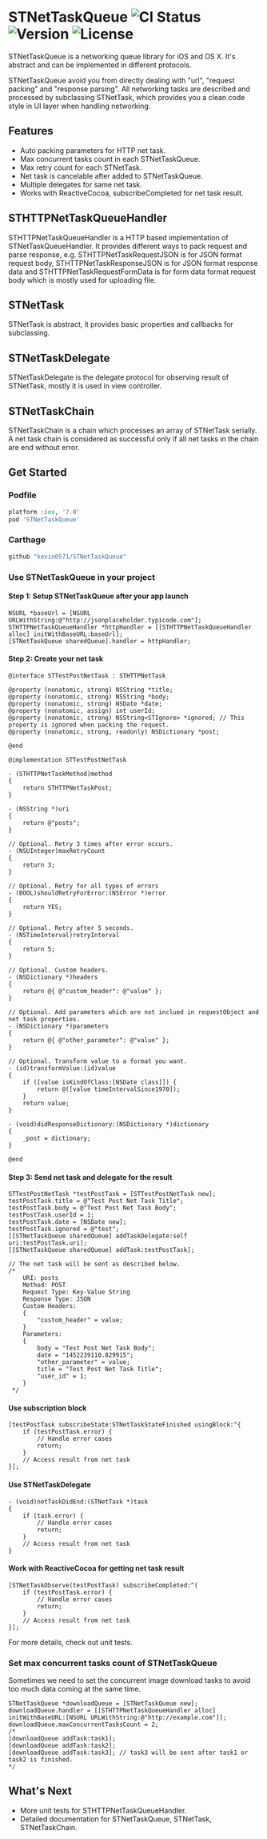 # STNetTaskQueue ![CI Status](https://img.shields.io/travis/kevin0571/STNetTaskQueue.svg?style=flat) ![Version](http://img.shields.io/cocoapods/v/STNetTaskQueue.svg?style=flag) ![License](https://img.shields.io/cocoapods/l/STNetTaskQueue.svg?style=flag)
STNetTaskQueue is a networking queue library for iOS and OS X. It's abstract and can be implemented in different protocols.

STNetTaskQueue avoid you from directly dealing with "url", "request packing" and "response parsing". All networking tasks are described and processed by subclassing STNetTask, which provides you a clean code style in UI layer when handling networking.

## Features
- Auto packing parameters for HTTP net task.
- Max concurrent tasks count in each STNetTaskQueue.
- Max retry count for each STNetTask.
- Net task is cancelable after added to STNetTaskQueue.
- Multiple delegates for same net task.
- Works with ReactiveCocoa, subscribeCompleted for net task result.

## STHTTPNetTaskQueueHandler

STHTTPNetTaskQueueHandler is a HTTP based implementation of STNetTaskQueueHandler. It provides different ways to pack request and parse response, e.g. STHTTPNetTaskRequestJSON is for JSON format request body, STHTTPNetTaskResponseJSON is for JSON format response data and STHTTPNetTaskRequestFormData is for form data format request body which is mostly used for uploading file.

## STNetTask

STNetTask is abstract, it provides basic properties and callbacks for subclassing.

## STNetTaskDelegate

STNetTaskDelegate is the delegate protocol for observing result of STNetTask, mostly it is used in view controller. 

## STNetTaskChain

STNetTaskChain is a chain which processes an array of STNetTask serially. A net task chain is considered as successful only if all net tasks in the chain are end without error.

## Get Started

### Podfile

```ruby
platform :ios, '7.0'
pod 'STNetTaskQueue'
```

### Carthage
```ruby
github "kevin0571/STNetTaskQueue"
```

### Use STNetTaskQueue in your project
#### Step 1: Setup STNetTaskQueue after your app launch
```objc
NSURL *baseUrl = [NSURL URLWithString:@"http://jsonplaceholder.typicode.com"];
STHTTPNetTaskQueueHandler *httpHandler = [[STHTTPNetTaskQueueHandler alloc] initWithBaseURL:baseUrl];
[STNetTaskQueue sharedQueue].handler = httpHandler;
```

#### Step 2: Create your net task
```objc
@interface STTestPostNetTask : STHTTPNetTask

@property (nonatomic, strong) NSString *title;
@property (nonatomic, strong) NSString *body;
@property (nonatomic, strong) NSDate *date;
@property (nonatomic, assign) int userId;
@property (nonatomic, strong) NSString<STIgnore> *ignored; // This property is ignored when packing the request.
@property (nonatomic, strong, readonly) NSDictionary *post;

@end
```

```objc
@implementation STTestPostNetTask

- (STHTTPNetTaskMethod)method
{
    return STHTTPNetTaskPost;
}

- (NSString *)uri
{
    return @"posts";
}

// Optional. Retry 3 times after error occurs.
- (NSUInteger)maxRetryCount
{
    return 3;
}

// Optional. Retry for all types of errors
- (BOOL)shouldRetryForError:(NSError *)error
{
    return YES;
}

// Optional. Retry after 5 seconds.
- (NSTimeInterval)retryInterval
{
    return 5;
}

// Optional. Custom headers.
- (NSDictionary *)headers
{
    return @{ @"custom_header": @"value" };
}

// Optional. Add parameters which are not inclued in requestObject and net task properties.
- (NSDictionary *)parameters
{
    return @{ @"other_parameter": @"value" };
}

// Optional. Transform value to a format you want.
- (id)transformValue:(id)value
{
    if ([value isKindOfClass:[NSDate class]]) {
        return @([value timeIntervalSince1970]);
    }
    return value;
}

- (void)didResponseDictionary:(NSDictionary *)dictionary
{
    _post = dictionary;
}

@end
```

#### Step 3: Send net task and delegate for the result
```objc
STTestPostNetTask *testPostTask = [STTestPostNetTask new];
testPostTask.title = @"Test Post Net Task Title";
testPostTask.body = @"Test Post Net Task Body";
testPostTask.userId = 1;
testPostTask.date = [NSDate new];
testPostTask.ignored = @"test";
[[STNetTaskQueue sharedQueue] addTaskDelegate:self uri:testPostTask.uri];
[[STNetTaskQueue sharedQueue] addTask:testPostTask];

// The net task will be sent as described below.
/*
    URI: posts
    Method: POST
    Request Type: Key-Value String
    Response Type: JSON
    Custom Headers:
    {
        "custom_header" = value;
    }
    Parameters:
    {
        body = "Test Post Net Task Body";
        date = "1452239110.829915";
        "other_parameter" = value;
        title = "Test Post Net Task Title";
        "user_id" = 1;
    }
 */
```

#### Use subscription block
```objc
[testPostTask subscribeState:STNetTaskStateFinished usingBlock:^{
    if (testPostTask.error) {
        // Handle error cases
        return;
    }
    // Access result from net task
}];
```

#### Use STNetTaskDelegate

```objc
- (void)netTaskDidEnd:(STNetTask *)task
{
    if (task.error) {
        // Handle error cases
        return;
    }
    // Access result from net task
}
```

#### Work with ReactiveCocoa for getting net task result

```objc
[STNetTaskObserve(testPostTask) subscribeCompleted:^(
    if (testPostTask.error) {
        // Handle error cases
        return;
    }
    // Access result from net task
}];
```

For more details, check out unit tests.

### Set max concurrent tasks count of STNetTaskQueue
Sometimes we need to set the concurrent image download tasks to avoid too much data coming at the same time.

```objc
STNetTaskQueue *downloadQueue = [STNetTaskQueue new];
downloadQueue.handler = [[STHTTPNetTaskQueueHandler alloc] initWithBaseURL:[NSURL URLWithString:@"http://example.com"]];
downloadQueue.maxConcurrentTasksCount = 2;
/*
[downloadQueue addTask:task1];
[downloadQueue addTask:task2];
[downloadQueue addTask:task3]; // task3 will be sent after task1 or task2 is finished.
*/
```

## What's Next

- More unit tests for STHTTPNetTaskQueueHandler.
- Detailed documentation for STNetTaskQueue, STNetTask, STNetTaskChain.
